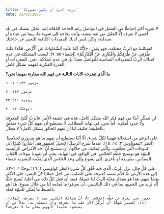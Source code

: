 ```yaml
---
title: 'يريد الربّ أن يكون مفهومًا'
date: 31/03/2025
---
```


لا شيء أكثر إحباطًا من الفشل في التواصل رغم الحاجة المُلحّة إليه. تخيّل نفسك في بلد أجنبي لا تعرف إلّا القليل من لغة شعبه، وأنت بحاجة إلى شيء ما، ربما من عيادة أو صيدلية، ولكن ليس لديك المفردات الكافية للتعبير عن حاجتك.

مُشكلتنا مع الربّ مختلفة، فهو يقول: «لِأَنَّهُ كَمَا عَلَتِ ٱلسَّمَاوَاتُ عَنِ ٱلْأَرْضِ، هَكَذَا عَلَتْ طُرُقِي عَنْ طُرُقِكُمْ وَأَفْكَارِي عَنْ أَفْكَارِكُمْ» (إشعياء ٥٥: ٩). ليست المشكلة في عدم امتلاك الربّ للمفردات المناسبة للتواصل معنا؛ بل في عدم امتلاكنا، نحن، للمفردات أو القدرة الفكرية لفهمه بشكل كامل.

**ما الّذي تقترحه الآيات التالية عن فهم الله مقارنة بفهمنا نحن؟**

`مزمور ١٣٩: ١- ٦`

`مزمور ١٤٧: ٥`

`رومية ١١: ٣٣`

`١يوحنّا ٣: ٢٠`

لن نتمكّن أبدًا من فهم فكر الله بشكل كامل، هذه هي حقيقة الأمر، فالربّ كُليّ المعرفة ولا حدود لفكره. أما نحن، في نهاية المطاف، لا نستطيع أن نفهمَ كلَّ شيء متعلّقٍ بالخليقة؛ فكيف لنا أن نفهم الخالق بشكل كامل؟ لا مجال.

على الرغم من استحالة فهمنا لكلَّ شيء، إلّا أنّنا نستطيع أن نفهم ما هو ضروري لخلاصنا. (انظر ٢تيموثاوس ٣: ١٤، ١٥). عندما شرح الرسلُ الإنجيلَ لجمهورهم، أشاروا كثيرًا إلى النبوءات الّتي تحقّقت، والّتي يُمكننا، من خلالها، أن نستنتج أنّ أحد الأغراض الرئيسية للنبوّة هو توضيح خطّة الخلاص. في الواقع، في النهاية، يجب أن تقودنا نبوءات الكتاب المقدّس، بطريقة أو بأخرى، إلى يسوع وإلى وعد الخلاص الّذي يُقدّمه للبشرية جمعاء.

على كلِّ حال، نزل الربّ، الّذي فيه خُلق كلُّ شيءٍ (انظر كولوسي ١: ١٦؛ يوحنّا ١: ١-٣)، إلى هذه الأرض ثمَّ قدَّم نفسه كذبيحة على الصليب من أجل خطايا كلّ البشر، حتّى الأكثر بؤسًا منهم. هذا هو مقدار محبّة الربّ لنا جميعًا، فبعد أن فعل كلَّ ذلك من أجلنا، يُصبح جليًّا أنّه يُريد من الجميع، بما في ذلك البائسين، أن يعرفوا ما يُقدّمه لنا من خلال يسوع. هذا هو بالضبط ما يُمكن للنبوّة فعله.

`نعم، نحن نعرف عن خطّة الخلاص، إلّا أنّ هنالك الكثير مما لا نعرفه. لماذا، إذًا، يُعتبر مُهمًّا أن نُركِّزَ الآن على ما نعرفه وأن نتقيّد به، بدلاً من أن يستحوذ علينا الهوس بشأن ما لا نعرفه؟`